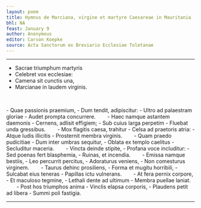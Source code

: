 ```yaml
---
layout: poem
title: Hymnus de Marciana, virgine et martyre Caesareae in Mauritania
bhl: NA
feast: January 9
author: Anonymous
editor: Carson Koepke
source: Acta Sanctorum ex Breviario Ecclesiae Toletanae
---
```


---

- Sacrae triumphum martyris
- Celebret vox ecclesiae:
- Camena sit cunctis una,
- Marcianae in laudem virginis.
<p>&nbsp;</p>
- Quae passionis praemium,
- Dum tendit, adipiscitur:
- Ultro ad palaestram gloriae
- Audet prompta concurrere.
      
- Haec namque astantem daemonis
- Cernens, adlisit effigiem;
- Sub cuius larga perpetim
- Fluebat unda gressibus.
      
- Mox flagitis caesa, trahitur
- Celsa ad praetoris atria:
- Atque ludis illicitis
- Prosternit membra virginis.
      
- Quam praedo pudicitiae
- Dum inter umbras sequitur,
- Oblata ex templo caelitus
- Secluditur maceria.
      
- Vincta deinde stipite,
- Profana voce includitur:
- Sed poenas fert blasphemia,
- Ruinas, et incendia.
      
- Emissa namque bestiis,
- Leo percurrit percitus,
- Adoraturus veniens,
- Non comesturus virginem.
      
- Taurus dehinc prosiliens,
- Forma et mugitu horribili,
- Sulcabat eius teneras
- Papillas ictu vulnerans.
      
- At fera pernix corpore,
- Et maculoso tegmine,
- Lethali dente ad ultimum
- Membra puellae laniat.
      
- Post hos triumphos anima
- Vinclis elapsa corporis,
- Plaudens petit ad libera
- Summi poli fastigia.

---
